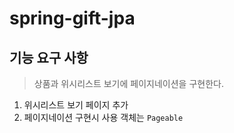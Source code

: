 
# spring-gift-jpa

## 기능 요구 사항
> 상품과 위시리스트 보기에 페이지네이션을 구현한다.

1. 위시리스트 보기 페이지 추가
2. 페이지네이션 구현시 사용 객체는 `Pageable`

